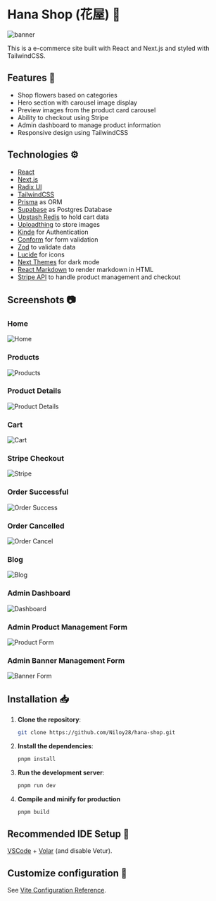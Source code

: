 # Hana Shop (花屋) 🌸
![banner](https://github.com/user-attachments/assets/ba4e545b-8c61-4779-8e42-2a458c5d9ac7)

This is a e-commerce site built with React and Next.js and styled with TailwindCSS.

## Features 🎉

- Shop flowers based on categories
- Hero section with carousel image display
- Preview images from the product card carousel
- Ability to checkout using Stripe
- Admin dashboard to manage product information
- Responsive design using TailwindCSS

## Technologies ⚙️
- [React](https://react.dev/)
- [Next.js](https://nextjs.org/)
- [Radix UI](https://www.radix-ui.com/)
- [TailwindCSS](https://tailwindcss.com/)
- [Prisma](https://www.prisma.io/) as ORM
- [Supabase](https://supabase.com/) as Postgres Database
- [Upstash Redis](https://upstash.com/) to hold cart data
- [Uploadthing](https://uploadthing.com/) to store images
- [Kinde](https://kinde.com/) for Authentication
- [Conform](https://conform.guide/) for form validation
- [Zod](https://zod.dev/) to validate data
- [Lucide](https://lucide.dev/) for icons
- [Next Themes](https://github.com/pacocoursey/next-themes) for dark mode
- [React Markdown](https://github.com/remarkjs/react-markdown) to render markdown in HTML
- [Stripe API](https://docs.stripe.com/api?lang=node) to handle product management and checkout

## Screenshots 📷
### Home
![Home](https://github.com/user-attachments/assets/770f2ab8-dc26-447f-b491-c9e7360bdd2f)

### Products
![Products](https://github.com/user-attachments/assets/79599da3-2121-4d23-ad0d-8308b844fc2e)

### Product Details
![Product Details](https://github.com/user-attachments/assets/5bd0b8d2-ca63-4231-ac1e-82db86956944)

### Cart
![Cart](https://github.com/user-attachments/assets/190c6289-e15a-4fe3-a0dc-d00daaca955c)

### Stripe Checkout
![Stripe](https://github.com/user-attachments/assets/c6cc6224-317a-4273-8c9a-747853a6eebb)

### Order Successful
![Order Success](https://github.com/user-attachments/assets/776e9daf-9df1-4c90-8719-10fe7c47e6aa)

### Order Cancelled
![Order Cancel](https://github.com/user-attachments/assets/da9ececa-de2c-4064-938e-292c52e766a3)

### Blog
![Blog](https://github.com/user-attachments/assets/89c52611-1c7d-4804-a521-6a063c7a5ff5)

### Admin Dashboard
![Dashboard](https://github.com/user-attachments/assets/0e566262-d74b-4a9d-9b35-ade78341d2c3)

### Admin Product Management Form
![Product Form](https://github.com/user-attachments/assets/04392603-43fc-42f8-9ada-6afae706f84f)

### Admin Banner Management Form
![Banner Form](https://github.com/user-attachments/assets/bc5a0eac-60ea-484d-b032-2a3163691b3d)

## Installation 📥

1. **Clone the repository**:

   ```bash
   git clone https://github.com/Niloy28/hana-shop.git

   ```

2. **Install the dependencies**:

   ```bash
   pnpm install

   ```

3. **Run the development server**:

   ```bash
   pnpm run dev
   ```

4. **Compile and minify for production**
   ```bash
   pnpm build
   ```

## Recommended IDE Setup 📝

[VSCode](https://code.visualstudio.com/) + [Volar](https://marketplace.visualstudio.com/items?itemName=Vue.volar) (and disable Vetur).

## Customize configuration 🔧

See [Vite Configuration Reference](https://vitejs.dev/config/).
